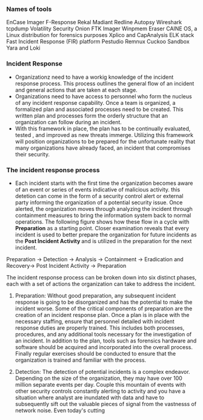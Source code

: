 ### Names of tools 

EnCase Imager
F-Response
Rekal
Madiant Redline
Autopsy
Wireshark
tcpdump
Volatility
Security Onion
FTK Imager
Winpmem
Eraser
CAINE OS, a Linux distribution for forensics purposes
Xplico and CapAnalysis
ELK stack
Fast Incident Response (FIR) platform
Pestudio
Remnux
Cuckoo Sandbox
Yara and Loki

### Incident Response 

- Organizationz need to have a workig knowledge of the incident response process. This process outlines the general flow of an incident and general actions that are taken at each stage. 
- Organizations need to have access to personnel who form the nucleus of any incident response capability. Once a team is organized, a formalized plan and associated processes need to be created. This written plan and processes form the orderly structure that an organization can follow during an incident. 
- With this framework in place, the plan has to be continually evaluated, tested , and improved as new threats immerge. Utilizing this framework will position organizations to be prepared for the unfortunate reality that many organizations have already faced, an incident that compromises their security. 

### The incident response process 

- Each incident starts with the first time the organization becomes aware of an event or series of events indicative of malicious activity. this detetion can come in the form of a security control alert or external party informing the organization of a potential security issue. Once alerted, the organization moves through analyzing the incident through containment measures to bring the information system back to normal operations. The following figure shows how these flow in a cycle with <b>Preparation</b> as a starting point.  Closer examination reveals that every incident is used to better prepare the organization for future incidents as the <b>Post Incident Activity </b> and is utilized in the preparation for the next incident. 

Preparation -> Detection -> Analysis -> Containment -> Eradication and Recovery-> Post Incident Activity -> Preparation 

The incident response process can be broken down into six distinct phases, each with a set of actions the organization can take to address the incident. 

1. Preparation: Without good preparation, any subsequent incident response is going to be disorganized and has the potential to make the incident worse. Some of the critical components of preparation are the creation of an incident response plan. Once a plan is in place with the necessary staffing, ensure that personnel detailed with incident response duties are properly trained. This includes both processes, procedures, and any additional tools necessary for the investigation of an incident. In addition to the plan, tools such as forensics hardware and software should be acquired and incorporated into the overall process. Finally regular exercises should be conducted to ensure that the organization is trained and familiar with the process. 

2. Detection: The detection of potential incidents is a complex endeavor. Depending on the size of the organization, they may have over 100 million separate events per day. Couple this mountain of events with other security controls constantly alerting to activity and you have a situation where analyst are inundated with data and have to subsequently sift out the valuable pieces of signal from the vastnesss of network noise. Even today's cutting 
